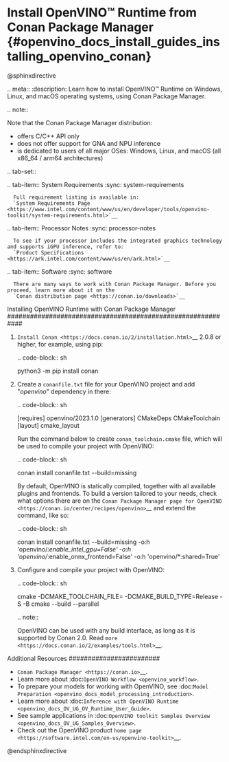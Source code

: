 # Install OpenVINO™ Runtime from Conan Package Manager {#openvino_docs_install_guides_installing_openvino_conan}

@sphinxdirective

.. meta::
   :description: Learn how to install OpenVINO™ Runtime on Windows, Linux, and 
                 macOS operating systems, using Conan Package Manager.

.. note::
   
   Note that the Conan Package Manager distribution:

   * offers C/C++ API only
   * does not offer support for GNA and NPU inference
   * is dedicated to users of all major OSes: Windows, Linux, and macOS 
     (all x86_64 / arm64 architectures)


.. tab-set::

   .. tab-item:: System Requirements
      :sync: system-requirements

      Full requirement listing is available in:
      `System Requirements Page <https://www.intel.com/content/www/us/en/developer/tools/openvino-toolkit/system-requirements.html>`__
   
   .. tab-item:: Processor Notes
      :sync: processor-notes
   
      To see if your processor includes the integrated graphics technology and supports iGPU inference, refer to:
      `Product Specifications <https://ark.intel.com/content/www/us/en/ark.html>`__

   .. tab-item:: Software
      :sync: software

      There are many ways to work with Conan Package Manager. Before you proceed, learn more about it on the
      `Conan distribution page <https://conan.io/downloads>`__

Installing OpenVINO Runtime with Conan Package Manager
############################################################

1. `Install Conan <https://docs.conan.io/2/installation.html>`__ 2.0.8 or higher, for example, using pip:

   .. code-block:: sh

      python3 -m pip install conan

2. Create a ``conanfile.txt`` file for your OpenVINO project and add "*openvino*" dependency in there:

   .. code-block:: sh

      [requires]
      openvino/2023.1.0
      [generators]
      CMakeDeps
      CMakeToolchain
      [layout]
      cmake_layout

   Run the command below to create ``conan_toolchain.cmake`` file, which will be used to compile your project with OpenVINO:

   .. code-block:: sh

      conan install conanfile.txt --build=missing
   
   By default, OpenVINO is statically compiled, together with all available 
   plugins and frontends. To build a version tailored to your needs, check
   what options there are on the `Conan Package Manager page for OpenVINO <https://conan.io/center/recipes/openvino>`__ 
   and extend the command, like so:
      
   .. code-block:: sh
   
      conan install conanfile.txt --build=missing -o:h 'openvino/*:enable_intel_gpu=False' -o:h 'openvino/*:enable_onnx_frontend=False' -o:h 'openvino/*:shared=True'

3. Configure and compile your project with OpenVINO:

   .. code-block:: sh

      cmake -DCMAKE_TOOLCHAIN_FILE=<path to conan_toolchain.cmake> -DCMAKE_BUILD_TYPE=Release -S <path to CMakeLists.txt of your project> -B <build dir>
      cmake --build <build dir> --parallel

   .. note::
   
      OpenVINO can be used with any build interface, as long as it is supported by Conan 2.0. Read `more <https://docs.conan.io/2/examples/tools.html>`__.

Additional Resources
########################

* `Conan Package Manager <https://conan.io>`__.
* Learn more about :doc:`OpenVINO Workflow <openvino_workflow>`.
* To prepare your models for working with OpenVINO, see :doc:`Model Preparation <openvino_docs_model_processing_introduction>`.
* Learn more about :doc:`Inference with OpenVINO Runtime <openvino_docs_OV_UG_OV_Runtime_User_Guide>`.
* See sample applications in :doc:`OpenVINO toolkit Samples Overview <openvino_docs_OV_UG_Samples_Overview>`.
* Check out the OpenVINO product `home page <https://software.intel.com/en-us/openvino-toolkit>`__.


@endsphinxdirective
